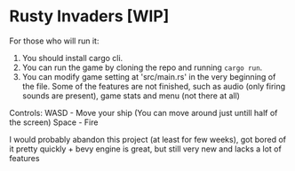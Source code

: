 # Rusty Invaders [WIP]

For those who will run it:

1. You should install cargo cli.
2. You can run the game by cloning the repo and running ```cargo run```.
3. You can modify game setting at 'src/main.rs' in the very beginning of the file. Some of the features are not finished, such as audio (only firing sounds are present), game stats and menu (not there at all)

Controls:
WASD - Move your ship (You can move around just untill half of the screen)
Space - Fire

I would probably abandon this project (at least for few weeks), got bored of it pretty quickly + bevy engine is great, but still very new and lacks a lot of features
